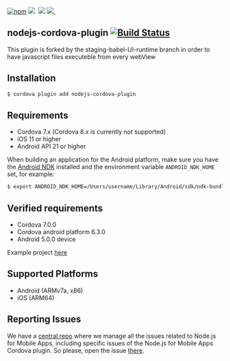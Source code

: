 
[![npm](https://img.shields.io/badge/npm-v8.9.4-green.svg)](https://www.npmjs.com/package/nodejs-cordova-plugin)&nbsp;<img src="https://img.shields.io/github/forks/fullStackApp/nodejs-cordova-plugin.svg">&nbsp;
<img src="https://img.shields.io/github/stars/fullStackApp/nodejs-cordova-plugin.svg">&nbsp;<a href="https://github.com/fullStackApp/nodejs-cordova-plugin/issues"><img src="https://img.shields.io/github/issues/fullStackApp/nodejs-cordova-plugin.svg">
</a>&nbsp;

## nodejs-cordova-plugin [![Build Status](https://travis-ci.org/fullStackApp/nodejs-cordova-plugin.svg)](https://travis-ci.org/fullStackApp/nodejs-cordova-plugin)

This plugin is forked by the staging-babel-UI-runtime branch in order to have javascript files executeble from every webView

## Installation

```bash
$ cordova plugin add nodejs-cordova-plugin
```

## Requirements

 - Cordova 7.x (Cordova 8.x is currently not supported)
 - iOS 11 or higher
 - Android API 21 or higher

When building an application for the Android platform, make sure you have the [Android NDK](https://developer.android.com/ndk/index.html) installed and the environment variable `ANDROID_NDK_HOME` set, for example:
```bash
$ export ANDROID_NDK_HOME=/Users/username/Library/Android/sdk/ndk-bundle
```
## Verified requirements

 - Cordova 7.0.0
 - Cordova android platform 6.3.0
 - Android 5.0.0 device
 
 Example project [here](https://github.com/amanganiello90/java-angular-web-app#cordova)

## Supported Platforms

- Android (ARMv7a, x86)
- iOS (ARM64)

## Reporting Issues

We have a [central repo](https://github.com/janeasystems/nodejs-mobile/issues) where we manage all the issues related to Node.js for Mobile Apps, including specific issues of the Node.js for Mobile Apps Cordova plugin.
So please, open the issue [there](https://github.com/janeasystems/nodejs-mobile/issues).


